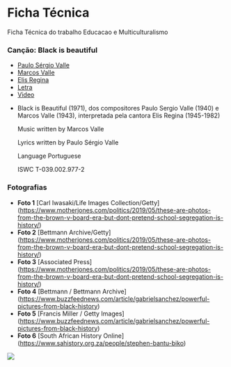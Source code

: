 # Ficha Técnica  

Ficha Técnica do trabalho Educacao e Multiculturalismo

### Canção: Black is beautiful 

 - [Paulo Sérgio Valle](https://pt.wikipedia.org/wiki/Paulo_S%C3%A9rgio_Valle)
 - [Marcos Valle](https://pt.wikipedia.org/wiki/Marcos_Valle)
 - [Elis Regina](https://pt.wikipedia.org/wiki/Elis_Regina)
 - [Letra](http://www.paulosergiovalle.com.br/asletras.htm)
 - [Video](https://youtu.be/BzrGDTUQ_KE)

* Black is Beautiful (1971), dos compositores Paulo Sergio Valle (1940) e Marcos Valle (1943), interpretada pela cantora Elis Regina (1945-1982)

    Music written by Marcos Valle
        
    Lyrics written by Paulo Sérgio Valle
        
    Language Portuguese
        
    ISWC T-039.002.977-2


### Fotografias 

 - **Foto 1** [Carl Iwasaki/Life Images Collection/Getty] (https://www.motherjones.com/politics/2019/05/these-are-photos-from-the-brown-v-board-era-but-dont-pretend-school-segregation-is-history/)
 - **Foto 2** [Bettmann Archive/Getty] (https://www.motherjones.com/politics/2019/05/these-are-photos-from-the-brown-v-board-era-but-dont-pretend-school-segregation-is-history/)
 - **Foto 3** [Associated Press] (https://www.motherjones.com/politics/2019/05/these-are-photos-from-the-brown-v-board-era-but-dont-pretend-school-segregation-is-history/)
 - **Foto 4** [Bettmann / Bettmann Archive] (https://www.buzzfeednews.com/article/gabrielsanchez/powerful-pictures-from-black-history)
 - **Foto 5** [Francis Miller / Getty Images] (https://www.buzzfeednews.com/article/gabrielsanchez/powerful-pictures-from-black-history)
 - **Foto 6** [South African History Online] (https://www.sahistory.org.za/people/stephen-bantu-biko)
   







[![](https://img.shields.io/badge/Silvia%20de-Almeida-blue)](https://silviadealmeida.github.io/online/)

